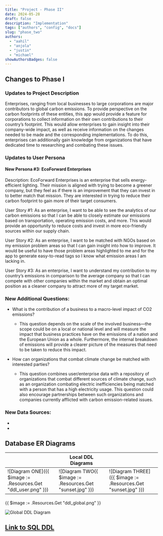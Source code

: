 ```yaml
---
title: "Project - Phase II"
date: 2024-05-28
draft: false
description: "Implementation"
tags: ["authors", "config", "docs"]
slug: "phase_two"
authors:
  - "aahil"
  - "anjola"
  - "justin"
  - "michael"
showAuthorsBadges: false
---
```


## Changes to Phase I

### Updates to Project Description

Enterprises, ranging from local businesses to large corporations are major contributors to global carbon emissions. To provide perspective on the carbon footprints of these entities, this app would provide a feature for corporations to collect information on their own contributions to their country’s footprint. This would allow enterprises to gain insight into their company-wide impact, as well as receive information on the changes needed to be made and the corresponding implementations. To do this, enterprises can additionally gain knowledge from organizations that have dedicated time to researching and combating these issues.

### Updates to User Persona

#### New Persona #3: EcoForward Enterprises

Description: EcoForward Enterprises is an enterprise that sells energy-efficient lighting. Their mission is aligned with trying to become a greener company, but they feel as if there is an improvement that they can invest in to better match that mission. They are interested in trying to reduce their carbon footprint to gain more of their target consumers.

User Story #1: As an enterprise, I want to be able to see the analytics of our carbon emissions so that I can be able to closely estimate our emissions based on transportation, operating emission costs, and more. This would provide an opportunity to reduce costs and invest in more eco-friendly sources within our supply chain.

User Story #2: As an enterprise, I want to be matched with NGOs based on my emission problem areas so that I can gain insight into how to improve. It would be useful to have those problem areas highlighted to me and for the app to generate easy-to-read tags so I know what emission areas I am lacking in.

User Story #3: As an enterprise, I want to understand my contribution to my country’s emissions in comparison to the average company so that I can compete with other companies within the market and obtain an optimal position as a cleaner company to attract more of my target market.

### New Additional Questions:

- What is the contribution of a business to a macro-level impact of CO2 emissions?

  - This question depends on the scale of the involved business—the scope could be on a local or national level and will measure the impact that business practices have on the emissions of a nation and the European Union as a whole. Furthermore, the internal breakdown of emissions will provide a clearer picture of the measures that need to be taken to reduce this impact.

- How can organizations that combat climate change be matched with interested parties?

  - This question combines user/enterprise data with a repository of organizations that combat different sources of climate change, such as an organization combating electric inefficiencies being matched with a person that has a high electricity usage. This question could also encourage partnerships between such organizations and companies currently afflicted with carbon emission-related issues.

### New Data Sources:

-
-

## Database ER Diagrams

|                                                               | Local DDL Diagrams                                        |                                                               |
| ------------------------------------------------------------- | --------------------------------------------------------- | ------------------------------------------------------------- |
| ![Diagram ONE]({{ $image := .Resources.Get "ddl_user.png" }}) | ![Diagram TWO{{ $image := .Resources.Get "sunset.jpg" }}) | ![Diagram THREE]({{ $image := .Resources.Get "sunset.jpg" }}) |

####

{{ $image := .Resources.Get "ddl_global.png" }}

![Global DDL Diagram](../../assets/ddl_global.png)

## [Link to SQL DDL](https://github.com/mehallhm/wafflers)
